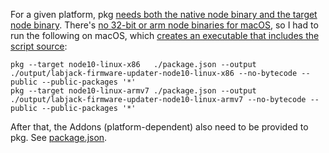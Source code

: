 
For a given platform, pkg [needs both the native node binary and the target node binary](https://github.com/zeit/pkg/issues/869). There's [no 32-bit or arm node binaries for macOS](https://github.com/zeit/pkg-fetch/releases/), so I had to run the following on macOS, which [creates an executable that includes the script source](https://github.com/zeit/pkg-fetch/issues/68#issuecomment-511656541):

```
pkg --target node10-linux-x86   ./package.json --output ./output/labjack-firmware-updater-node10-linux-x86 --no-bytecode --public --public-packages '*'
pkg --target node10-linux-armv7 ./package.json --output ./output/labjack-firmware-updater-node10-linux-armv7 --no-bytecode --public --public-packages '*'
```

After that, the Addons (platform-dependent) also need to be provided to pkg. See [package.json](../package.json).
